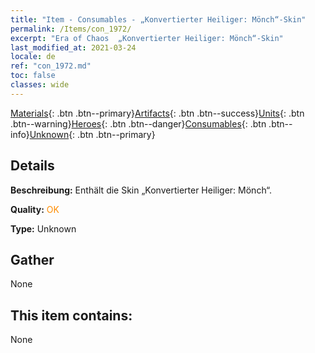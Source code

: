 ```yaml
---
title: "Item - Consumables - „Konvertierter Heiliger: Mönch“-Skin"
permalink: /Items/con_1972/
excerpt: "Era of Chaos  „Konvertierter Heiliger: Mönch“-Skin"
last_modified_at: 2021-03-24
locale: de
ref: "con_1972.md"
toc: false
classes: wide
---
```

 [Materials](/de/Items/){: .btn .btn--primary}[Artifacts](/de/Items/Artifacts/){: .btn .btn--success}[Units](/de/Items/Units/){: .btn .btn--warning}[Heroes](/de/Items/Heroes/){: .btn .btn--danger}[Consumables](/de/Items/Consumables/){: .btn .btn--info}[Unknown](/de/Items/Unknown/){: .btn .btn--primary}

## Details
 **Beschreibung:** Enthält die Skin „Konvertierter Heiliger: Mönch“.

 **Quality:** <span style="color: #FF8C00">OK</span>

 **Type:** Unknown

## Gather

  None

## This item contains:

  None

